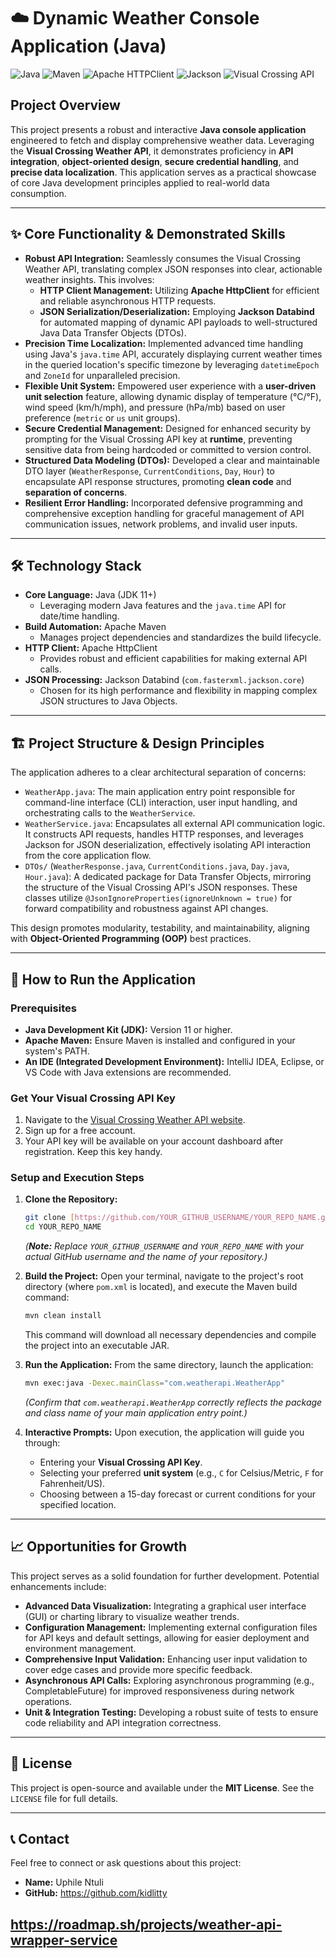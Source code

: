 # ☁️ Dynamic Weather Console Application (Java)

![Java](https://img.shields.io/badge/Java-ED8B00?style=for-the-badge&logo=openjdk&logoColor=white)
![Maven](https://img.shields.io/badge/Apache%20Maven-C71A36?style=for-the-badge&logo=apache-maven&logoColor=white)
![Apache HTTPClient](https://img.shields.io/badge/Apache%20HttpClient-D22128?style=for-the-badge&logo=apache&logoColor=white)
![Jackson](https://img.shields.io/badge/Jackson%20JSON-333333?style=for-the-badge&logo=jackson&logoColor=white)
![Visual Crossing API](https://img.shields.io/badge/Visual%20Crossing%20API-4A90E2?style=for-the-badge&logo=weatherapi&logoColor=white)

## Project Overview

This project presents a robust and interactive **Java console application** engineered to fetch and display comprehensive weather data. Leveraging the **Visual Crossing Weather API**, it demonstrates proficiency in **API integration**, **object-oriented design**, **secure credential handling**, and **precise data localization**. This application serves as a practical showcase of core Java development principles applied to real-world data consumption.

---

## ✨ Core Functionality & Demonstrated Skills

* **Robust API Integration:** Seamlessly consumes the Visual Crossing Weather API, translating complex JSON responses into clear, actionable weather insights. This involves:
    * **HTTP Client Management:** Utilizing **Apache HttpClient** for efficient and reliable asynchronous HTTP requests.
    * **JSON Serialization/Deserialization:** Employing **Jackson Databind** for automated mapping of dynamic API payloads to well-structured Java Data Transfer Objects (DTOs).
* **Precision Time Localization:** Implemented advanced time handling using Java's `java.time` API, accurately displaying current weather times in the queried location's specific timezone by leveraging `datetimeEpoch` and `ZoneId` for unparalleled precision.
* **Flexible Unit System:** Empowered user experience with a **user-driven unit selection** feature, allowing dynamic display of temperature (°C/°F), wind speed (km/h/mph), and pressure (hPa/mb) based on user preference (`metric` or `us` unit groups).
* **Secure Credential Management:** Designed for enhanced security by prompting for the Visual Crossing API key at **runtime**, preventing sensitive data from being hardcoded or committed to version control.
* **Structured Data Modeling (DTOs):** Developed a clear and maintainable DTO layer (`WeatherResponse`, `CurrentConditions`, `Day`, `Hour`) to encapsulate API response structures, promoting **clean code** and **separation of concerns**.
* **Resilient Error Handling:** Incorporated defensive programming and comprehensive exception handling for graceful management of API communication issues, network problems, and invalid user inputs.

---

## 🛠️ Technology Stack

* **Core Language:** Java (JDK 11+)
    * Leveraging modern Java features and the `java.time` API for date/time handling.
* **Build Automation:** Apache Maven
    * Manages project dependencies and standardizes the build lifecycle.
* **HTTP Client:** Apache HttpClient
    * Provides robust and efficient capabilities for making external API calls.
* **JSON Processing:** Jackson Databind (`com.fasterxml.jackson.core`)
    * Chosen for its high performance and flexibility in mapping complex JSON structures to Java Objects.

---

## 🏗️ Project Structure & Design Principles

The application adheres to a clear architectural separation of concerns:

* `WeatherApp.java`: The main application entry point responsible for command-line interface (CLI) interaction, user input handling, and orchestrating calls to the `WeatherService`.
* `WeatherService.java`: Encapsulates all external API communication logic. It constructs API requests, handles HTTP responses, and leverages Jackson for JSON deserialization, effectively isolating API interaction from the core application flow.
* `DTOs/` (`WeatherResponse.java`, `CurrentConditions.java`, `Day.java`, `Hour.java`): A dedicated package for Data Transfer Objects, mirroring the structure of the Visual Crossing API's JSON responses. These classes utilize `@JsonIgnoreProperties(ignoreUnknown = true)` for forward compatibility and robustness against API changes.

This design promotes modularity, testability, and maintainability, aligning with **Object-Oriented Programming (OOP)** best practices.

---

## 🚀 How to Run the Application

### Prerequisites

* **Java Development Kit (JDK):** Version 11 or higher.
* **Apache Maven:** Ensure Maven is installed and configured in your system's PATH.
* **An IDE (Integrated Development Environment):** IntelliJ IDEA, Eclipse, or VS Code with Java extensions are recommended.

### Get Your Visual Crossing API Key

1.  Navigate to the [Visual Crossing Weather API website](https://www.visualcrossing.com/weather-api).
2.  Sign up for a free account.
3.  Your API key will be available on your account dashboard after registration. Keep this key handy.

### Setup and Execution Steps

1.  **Clone the Repository:**
    ```bash
    git clone [https://github.com/YOUR_GITHUB_USERNAME/YOUR_REPO_NAME.git](https://github.com/YOUR_GITHUB_USERNAME/YOUR_REPO_NAME.git)
    cd YOUR_REPO_NAME
    ```
    *(**Note:** Replace `YOUR_GITHUB_USERNAME` and `YOUR_REPO_NAME` with your actual GitHub username and the name of your repository.)*

2.  **Build the Project:**
    Open your terminal, navigate to the project's root directory (where `pom.xml` is located), and execute the Maven build command:
    ```bash
    mvn clean install
    ```
    This command will download all necessary dependencies and compile the project into an executable JAR.

3.  **Run the Application:**
    From the same directory, launch the application:
    ```bash
    mvn exec:java -Dexec.mainClass="com.weatherapi.WeatherApp"
    ```
    *(Confirm that `com.weatherapi.WeatherApp` correctly reflects the package and class name of your main application entry point.)*

4.  **Interactive Prompts:**
    Upon execution, the application will guide you through:
    * Entering your **Visual Crossing API Key**.
    * Selecting your preferred **unit system** (e.g., `C` for Celsius/Metric, `F` for Fahrenheit/US).
    * Choosing between a 15-day forecast or current conditions for your specified location.

---

## 📈 Opportunities for Growth

This project serves as a solid foundation for further development. Potential enhancements include:

* **Advanced Data Visualization:** Integrating a graphical user interface (GUI) or charting library to visualize weather trends.
* **Configuration Management:** Implementing external configuration files for API keys and default settings, allowing for easier deployment and environment management.
* **Comprehensive Input Validation:** Enhancing user input validation to cover edge cases and provide more specific feedback.
* **Asynchronous API Calls:** Exploring asynchronous programming (e.g., CompletableFuture) for improved responsiveness during network operations.
* **Unit & Integration Testing:** Developing a robust suite of tests to ensure code reliability and API integration correctness.

---

## 📄 License

This project is open-source and available under the **MIT License**. See the `LICENSE` file for full details.

---

## 📞 Contact

Feel free to connect or ask questions about this project:

* **Name:** Uphile Ntuli
* **GitHub:** https://github.com/kidlitty

https://roadmap.sh/projects/weather-api-wrapper-service
---